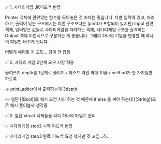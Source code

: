 ✅ 1. 사다리게임 JK피드백 반영 

Printer 객체에 관련있는 함수를 모아놓은 것 자체는 좋습니다.
다만 입력이 있고, 처리하고, 출력이 있는 구조에서는 이런 구조보다는
(print가 포함되어 있지만) Input 관련 객체, 입력받은 값들로 사다리게임을 처리하는 객체, 사다리게임 구조를 출력하는 Output 객체 이런식으로 구분하는 게 좋습니다.
그래야 하나의 기능을 변경할 때 하나의 파일만 바꾸게 됩니다.

어떻게 해야할 지 고민... 감이 안 잡힘





✅ 2. 사다리 게임 2단계 요구 사항 적용

들여쓰기 depth를 1단계로 줄이기 / 메소드 라인 최대 10줄 / method가 한 가지일만 하도록

-> printLadder에서 출력하는게 3depth


-> 일단 [[Bool]]로 해서 조건 처리 하는 것 때문에 if else 를 써야 하는데 [[String]]으로 해서 풀어볼까 생각중




✅ 3. 일단 struct 객체들을 각각 하나의 파일로 분리



✅ 사다리게임 step2 시작 피드백 반영



✅ 사다리게임 step3 완료 피드백 요청 했지만 깃 꼬임...하...
